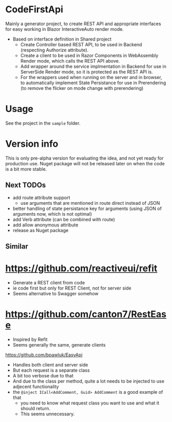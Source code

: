 ﻿# CodeFirstApi

Mainly a generator project, to create REST API and appropriate interfaces for easy working in Blazor InteractiveAuto render mode.
- Based on interface definition in Shared project
  - Create Controller based REST API, to be used in Backend (respecting Authorize attribute).
  - Create a client to be used in Razor Components in WebAssembly Render mode, which calls the REST API above.
  - Add wrapper around the service implmentation in Backend for use in ServerSide Render mode, so it is protected as the REST API is.
  - For the wrappers used when running on the server and in browser, to automatically implement State Persistance for use in Prerendering (to remove the flicker on mode change with prerendering)

# Usage
See the project in the `sample` folder.

# Version info
This is only pre-alpha version for evaluating the idea, and not yet ready for production use.
Nuget package will not be released later on when the code is a bit more stable.


## Next TODOs

- add route attribute support
  - use arguments that are mentioned in route direct instead of JSON
- better handling of state persistance key for arguments (using JSON of arguments now, which is not optimal)
- add Verb attribute (can be combined with route)
- add allow anonymous attribute
- release as Nuget package



## Similar

# https://github.com/reactiveui/refit
- Generate a REST client from code
- ie code first but only for REST Client, not for server side
- Seems alternative to Swagger somehow

# https://github.com/canton7/RestEase
- Inspired by Refit
- Seems generally the same, generate clients
 

https://github.com/bpawluk/EasyApi
- Handles both client and server side
- But each request is a separate class
- A bit too verbose due to that
- And due to the class per method, quite a lot needs to be injected to use adjecent functionality
- the `@inject ICall<AddComment, Guid> AddComment` is a good example of that
  - you need to know what request class you want to use and what it should return. 
  - This seems unnecessary.